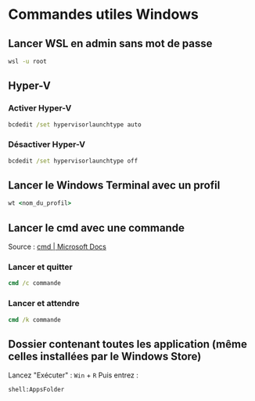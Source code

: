 # Commandes utiles Windows

## Lancer WSL en admin sans mot de passe

```cmd
wsl -u root 
```

## Hyper-V

### Activer Hyper-V

```cmd
bcdedit /set hypervisorlaunchtype auto 
```

### Désactiver Hyper-V

```cmd
bcdedit /set hypervisorlaunchtype off
```

## Lancer le Windows Terminal avec un profil

```cmd
wt <nom_du_profil>
```

## Lancer le cmd avec une commande

Source : [cmd | Microsoft Docs](https://docs.microsoft.com/fr-fr/windows-server/administration/windows-commands/cmd)

### Lancer et quitter

```cmd
cmd /c commande
```

### Lancer et attendre

```cmd
cmd /k commande
```

## Dossier contenant toutes les application (même celles installées par le Windows Store)

Lancez "Exécuter" : `Win` + `R`
Puis entrez :

```cmd
shell:AppsFolder
```
